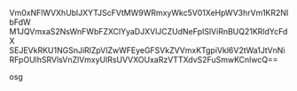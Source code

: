 Vm0xNFlWVXhUblJXYTJScFVtMW9WRmxyWkc5V01XeHpWV3hrVm1KR2NIbFdW
M1JQVmxaS2NsWnFWbFZXClYyaDJXVlJCZUdNeFpISlViRnBUQ21KRldYcFdX
SEJEVkRKU1NGSnJiRlZpVlZwWFEyeGFSVkZVVmxKTgpiVkl6V2tWa1JtVnNi
RFpOUlhSRVlsVnZlVmxyUlRsUVVXOUxaRzVTTXdvS2FuSmwKCnlwcQ==

osg